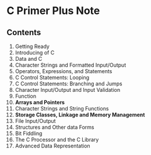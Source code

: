 # C Primer Plus Note

## Contents

1. Getting Ready
2. Introducing of C
3. Data and C
4. Character Strings and Formatted Input/Output
5. Operators, Expressions, and Statements
6. C Control Statements: Looping
7. C Control Statements: Branching and Jumps
8. Character Input/Output and Input Validation
9. Function
10. **Arrays and Pointers**
11. Character Strings and String Functions
12. **Storage Classes, Linkage and Memory Management**
13. File Input/Output
14. Structures and Other data Forms
15. Bit Fiddling
16. The C Processor and the C Library
17. Advanced Data Representation
